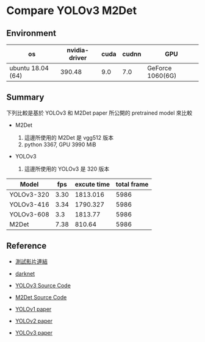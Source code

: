 # Compare YOLOv3 M2Det

## Environment

| os | nvidia-driver | cuda | cudnn | GPU |
| --- | --- | --- | --- |--- |
| ubuntu 18.04 (64) | 390.48 | 9.0 | 7.0 | GeForce 1060(6G) |

## Summary

下列比較是基於 YOLOv3 和 M2Det paper 所公開的 pretrained model 來比較

- M2Det

  1. 這邊所使用的 M2Det 是 vgg512 版本
  2. python 3367, GPU 3990 MiB

- YOLOv3

  1. 這邊所使用的 YOLOv3 是 320 版本


| Model | fps | excute time | total frame |
| --- | --- | --- | --- |
| YOLOv3-320 | 3.30 | 1813.016 | 5986 |
| YOLOv3-416 | 3.34 | 1790.327 | 5986 |
| YOLOv3-608 | 3.3 | 1813.77 | 5986 |
| M2Det | 7.38 | 810.64 | 5986 |

## Reference

- [測試影片連結](https://www.youtube.com/watch?v=yzFcXUO0HTA)

- [darknet](https://github.com/pjreddie/darknet)

- [YOLOv3 Source Code](https://github.com/iArunava/YOLOv3-Object-Detection-with-OpenCV)

- [M2Det Source Code](https://github.com/qijiezhao/M2Det)

- [YOLOv1 paper](https://www.cv-foundation.org/openaccess/content_cvpr_2016/papers/Redmon_You_Only_Look_CVPR_2016_paper.pdf)

- [YOLOv2 paper](http://openaccess.thecvf.com/content_cvpr_2017/papers/Redmon_YOLO9000_Better_Faster_CVPR_2017_paper.pdf)

- [YOLOv3 paper](https://pjreddie.com/media/files/papers/YOLOv3.pdf)
